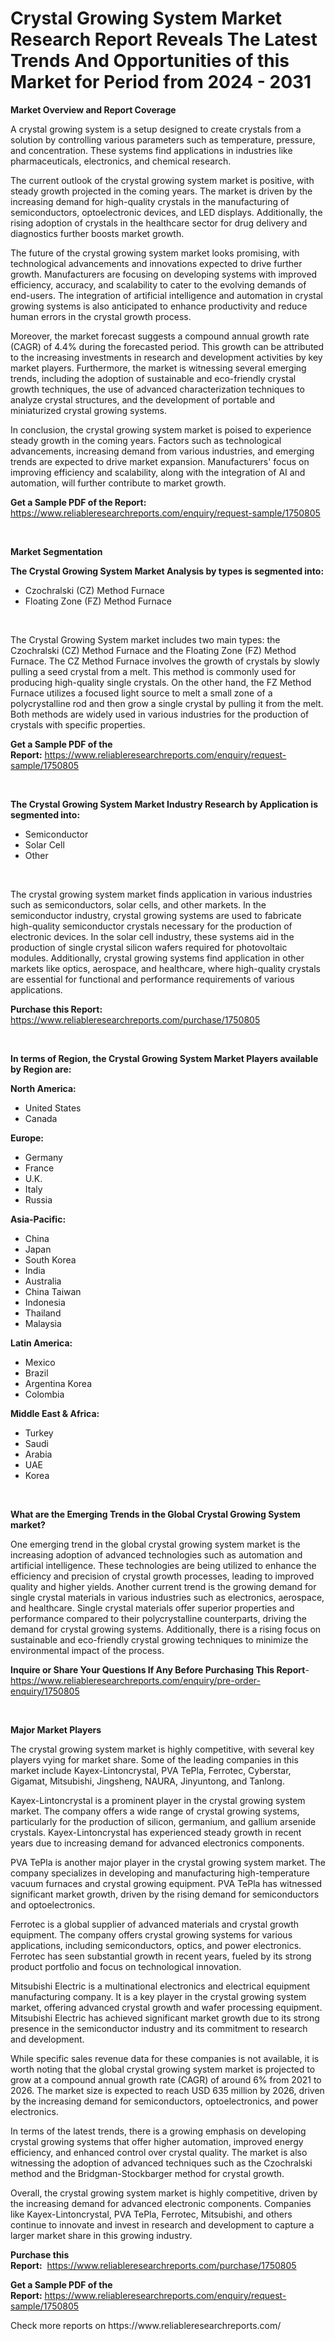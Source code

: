 <p><h1>Crystal Growing System Market Research Report Reveals The Latest Trends And Opportunities of this Market for Period from 2024 - 2031</h1></p><p><strong>Market Overview and Report Coverage</strong></p>
<p><p>A crystal growing system is a setup designed to create crystals from a solution by controlling various parameters such as temperature, pressure, and concentration. These systems find applications in industries like pharmaceuticals, electronics, and chemical research.</p><p>The current outlook of the crystal growing system market is positive, with steady growth projected in the coming years. The market is driven by the increasing demand for high-quality crystals in the manufacturing of semiconductors, optoelectronic devices, and LED displays. Additionally, the rising adoption of crystals in the healthcare sector for drug delivery and diagnostics further boosts market growth.</p><p>The future of the crystal growing system market looks promising, with technological advancements and innovations expected to drive further growth. Manufacturers are focusing on developing systems with improved efficiency, accuracy, and scalability to cater to the evolving demands of end-users. The integration of artificial intelligence and automation in crystal growing systems is also anticipated to enhance productivity and reduce human errors in the crystal growth process.</p><p>Moreover, the market forecast suggests a compound annual growth rate (CAGR) of 4.4% during the forecasted period. This growth can be attributed to the increasing investments in research and development activities by key market players. Furthermore, the market is witnessing several emerging trends, including the adoption of sustainable and eco-friendly crystal growth techniques, the use of advanced characterization techniques to analyze crystal structures, and the development of portable and miniaturized crystal growing systems.</p><p>In conclusion, the crystal growing system market is poised to experience steady growth in the coming years. Factors such as technological advancements, increasing demand from various industries, and emerging trends are expected to drive market expansion. Manufacturers' focus on improving efficiency and scalability, along with the integration of AI and automation, will further contribute to market growth.</p></p>
<p><strong>Get a Sample PDF of the Report:</strong> <a href="https://www.reliableresearchreports.com/enquiry/request-sample/1750805">https://www.reliableresearchreports.com/enquiry/request-sample/1750805</a></p>
<p>&nbsp;</p>
<p><strong>Market Segmentation</strong></p>
<p><strong>The Crystal Growing System Market Analysis by types is segmented into:</strong></p>
<p><ul><li>Czochralski (CZ) Method Furnace</li><li>Floating Zone (FZ) Method Furnace</li></ul></p>
<p>&nbsp;</p>
<p><p>The Crystal Growing System market includes two main types: the Czochralski (CZ) Method Furnace and the Floating Zone (FZ) Method Furnace. The CZ Method Furnace involves the growth of crystals by slowly pulling a seed crystal from a melt. This method is commonly used for producing high-quality single crystals. On the other hand, the FZ Method Furnace utilizes a focused light source to melt a small zone of a polycrystalline rod and then grow a single crystal by pulling it from the melt. Both methods are widely used in various industries for the production of crystals with specific properties.</p></p>
<p><strong>Get a Sample PDF of the Report:</strong>&nbsp;<a href="https://www.reliableresearchreports.com/enquiry/request-sample/1750805">https://www.reliableresearchreports.com/enquiry/request-sample/1750805</a></p>
<p>&nbsp;</p>
<p><strong>The Crystal Growing System Market Industry Research by Application is segmented into:</strong></p>
<p><ul><li>Semiconductor</li><li>Solar Cell</li><li>Other</li></ul></p>
<p>&nbsp;</p>
<p><p>The crystal growing system market finds application in various industries such as semiconductors, solar cells, and other markets. In the semiconductor industry, crystal growing systems are used to fabricate high-quality semiconductor crystals necessary for the production of electronic devices. In the solar cell industry, these systems aid in the production of single crystal silicon wafers required for photovoltaic modules. Additionally, crystal growing systems find application in other markets like optics, aerospace, and healthcare, where high-quality crystals are essential for functional and performance requirements of various applications.</p></p>
<p><strong>Purchase this Report:</strong>&nbsp; <a href="https://www.reliableresearchreports.com/purchase/1750805">https://www.reliableresearchreports.com/purchase/1750805</a></p>
<p>&nbsp;</p>
<p><strong>In terms of Region, the Crystal Growing System Market Players available by Region are:</strong></p>
<p>
    <p> <strong> North America: </strong>
        <ul>
            <li>United States</li>
            <li>Canada</li>
        </ul>
        </p> 
    <p> <strong> Europe: </strong>
        <ul>
            <li>Germany</li>
            <li>France</li>
            <li>U.K.</li>
            <li>Italy</li>
            <li>Russia</li>
        </ul>
        </p> 
    <p> <strong> Asia-Pacific: </strong>
        <ul>
            <li>China</li>
            <li>Japan</li>
            <li>South Korea</li>
            <li>India</li>
            <li>Australia</li>
            <li>China Taiwan</li>
            <li>Indonesia</li>
            <li>Thailand</li>
            <li>Malaysia</li>
        </ul>
        </p> 
    <p> <strong> Latin America: </strong>
        <ul>
            <li>Mexico</li>
            <li>Brazil</li>
            <li>Argentina Korea</li>
            <li>Colombia</li>
        </ul>
        </p> 
    <p> <strong> Middle East & Africa: </strong>
        <ul>
            <li>Turkey</li>
            <li>Saudi</li>
            <li>Arabia</li>
            <li>UAE</li>
            <li>Korea</li>
        </ul>
    </p>
    </p>
<p>&nbsp;</p>
<p><strong>What are the Emerging Trends in the Global Crystal Growing System market?</strong></p>
<p><p>One emerging trend in the global crystal growing system market is the increasing adoption of advanced technologies such as automation and artificial intelligence. These technologies are being utilized to enhance the efficiency and precision of crystal growth processes, leading to improved quality and higher yields. Another current trend is the growing demand for single crystal materials in various industries such as electronics, aerospace, and healthcare. Single crystal materials offer superior properties and performance compared to their polycrystalline counterparts, driving the demand for crystal growing systems. Additionally, there is a rising focus on sustainable and eco-friendly crystal growing techniques to minimize the environmental impact of the process.</p></p>
<p><strong>Inquire or Share Your Questions If Any Before Purchasing This Report</strong>- <a href="https://www.reliableresearchreports.com/enquiry/pre-order-enquiry/1750805">https://www.reliableresearchreports.com/enquiry/pre-order-enquiry/1750805</a></p>
<p>&nbsp;</p>
<p><strong>Major Market Players</strong></p>
<p><p>The crystal growing system market is highly competitive, with several key players vying for market share. Some of the leading companies in this market include Kayex-Lintoncrystal, PVA TePla, Ferrotec, Cyberstar, Gigamat, Mitsubishi, Jingsheng, NAURA, Jinyuntong, and Tanlong.</p><p>Kayex-Lintoncrystal is a prominent player in the crystal growing system market. The company offers a wide range of crystal growing systems, particularly for the production of silicon, germanium, and gallium arsenide crystals. Kayex-Lintoncrystal has experienced steady growth in recent years due to increasing demand for advanced electronics components.</p><p>PVA TePla is another major player in the crystal growing system market. The company specializes in developing and manufacturing high-temperature vacuum furnaces and crystal growing equipment. PVA TePla has witnessed significant market growth, driven by the rising demand for semiconductors and optoelectronics.</p><p>Ferrotec is a global supplier of advanced materials and crystal growth equipment. The company offers crystal growing systems for various applications, including semiconductors, optics, and power electronics. Ferrotec has seen substantial growth in recent years, fueled by its strong product portfolio and focus on technological innovation.</p><p>Mitsubishi Electric is a multinational electronics and electrical equipment manufacturing company. It is a key player in the crystal growing system market, offering advanced crystal growth and wafer processing equipment. Mitsubishi Electric has achieved significant market growth due to its strong presence in the semiconductor industry and its commitment to research and development.</p><p>While specific sales revenue data for these companies is not available, it is worth noting that the global crystal growing system market is projected to grow at a compound annual growth rate (CAGR) of around 6% from 2021 to 2026. The market size is expected to reach USD 635 million by 2026, driven by the increasing demand for semiconductors, optoelectronics, and power electronics.</p><p>In terms of the latest trends, there is a growing emphasis on developing crystal growing systems that offer higher automation, improved energy efficiency, and enhanced control over crystal quality. The market is also witnessing the adoption of advanced techniques such as the Czochralski method and the Bridgman-Stockbarger method for crystal growth.</p><p>Overall, the crystal growing system market is highly competitive, driven by the increasing demand for advanced electronic components. Companies like Kayex-Lintoncrystal, PVA TePla, Ferrotec, Mitsubishi, and others continue to innovate and invest in research and development to capture a larger market share in this growing industry.</p></p>
<p><strong>Purchase this Report:</strong>&nbsp;&nbsp;<a href="https://www.reliableresearchreports.com/purchase/1750805">https://www.reliableresearchreports.com/purchase/1750805</a></p>
<p></p>
<p><strong>Get a Sample PDF of the Report:</strong>&nbsp;<a href="https://www.reliableresearchreports.com/enquiry/request-sample/1750805">https://www.reliableresearchreports.com/enquiry/request-sample/1750805</a></p>
<p>Check more reports on https://www.reliableresearchreports.com/</p>